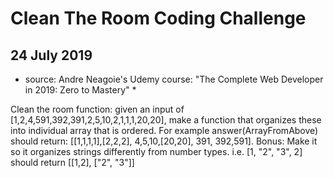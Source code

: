 # Clean The Room Coding Challenge
## 24 July 2019
* source: Andre Neagoie's Udemy course: "The Complete Web Developer in 2019: Zero to Mastery" *

Clean the room function: given an input of [1,2,4,591,392,391,2,5,10,2,1,1,1,20,20], make a 
function that organizes these into individual array that is ordered. For example 
answer(ArrayFromAbove) should return: [[1,1,1,1],[2,2,2], 4,5,10,[20,20], 391, 392,591]. Bonus: 
Make it so it organizes strings differently from number types. i.e. [1, "2", "3", 2] should return 
[[1,2], ["2", "3"]]